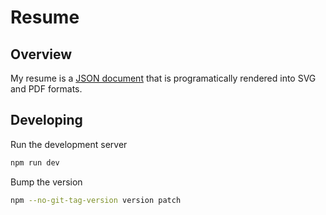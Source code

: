 # Resume

## Overview

My resume is a [JSON document](resume.json) that is programatically rendered into SVG and PDF formats.

## Developing

Run the development server

```bash
npm run dev
```

Bump the version

```bash
npm --no-git-tag-version version patch
```
